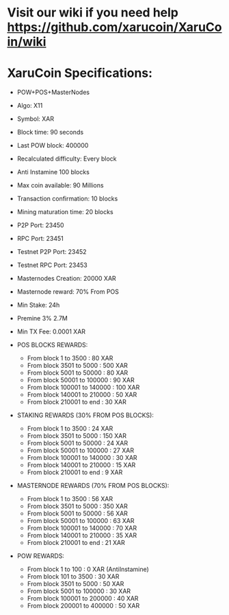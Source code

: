 # Visit our wiki if you need help https://github.com/xarucoin/XaruCoin/wiki


# XaruCoin Specifications:
- POW+POS+MasterNodes
- Algo: X11
- Symbol: XAR
- Block time: 90 seconds
- Last POW block: 400000
- Recalculated difficulty: Every block
- Anti Instamine 100 blocks
- Max coin available: 90 Millions
- Transaction confirmation: 10 blocks
- Mining maturation time: 20 blocks
- P2P Port: 23450
- RPC Port: 23451
- Testnet P2P Port: 23452
- Testnet RPC Port: 23453
- Masternodes Creation: 20000 XAR
- Masternode reward: 70% From POS
- Min Stake: 24h
- Premine 3% 2.7M
- Min TX Fee: 0.0001 XAR

- POS BLOCKS REWARDS:
    - From block 1 to 3500 : 80 XAR
    - From block 3501 to 5000 : 500 XAR
    - From block 5001 to 50000 : 80 XAR
    - From block 50001 to 100000 : 90 XAR
    - From block 100001 to 140000 : 100 XAR
    - From block 140001 to 210000 : 50 XAR
    - From block 210001 to end : 30 XAR

- STAKING REWARDS (30% FROM POS BLOCKS):
    - From block 1 to 3500 : 24 XAR
    - From block 3501 to 5000 : 150 XAR
    - From block 5001 to 50000 : 24 XAR
    - From block 50001 to 100000 : 27 XAR
    - From block 100001 to 140000 : 30 XAR
    - From block 140001 to 210000 : 15 XAR
    - From block 210001 to end : 9 XAR

 - MASTERNODE REWARDS (70% FROM POS BLOCKS):
    - From block 1 to 3500 : 56 XAR
    - From block 3501 to 5000 : 350 XAR
    - From block 5001 to 50000 : 56 XAR
    - From block 50001 to 100000 : 63 XAR
    - From block 100001 to 140000 : 70 XAR
    - From block 140001 to 210000 : 35 XAR
    - From block 210001 to end : 21 XAR

- POW REWARDS:
    - From block 1 to  100 : 0 XAR (AntiInstamine)
    - From block 101 to  3500 : 30 XAR
    - From block 3501 to 5000 : 50 XAR
    - From block 5001 to  100000 : 30 XAR
    - From block 100001 to  200000 : 40 XAR
    - From block 200001 to 400000 : 50 XAR
    

